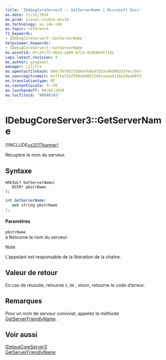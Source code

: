 ```yaml
---
title: 'IDebugCoreServer3 :: GetServerName | Microsoft Docs'
ms.date: 11/15/2016
ms.prod: visual-studio-dev14
ms.technology: vs-ide-sdk
ms.topic: reference
f1_keywords:
- IDebugCoreServer3::GetServerName
helpviewer_keywords:
- IDebugCoreServer3::GetServerName
ms.assetid: 0fc3fcf5-d6a3-4a00-bf14-458b8645714e
caps.latest.revision: 9
ms.author: gregvanl
manager: jillfra
ms.openlocfilehash: 886cfbf95216064764e9f5b3e48d092d3fecc047
ms.sourcegitcommit: 6cfffa72af599a9d667249caaaa411bb28ea69fd
ms.translationtype: MT
ms.contentlocale: fr-FR
ms.lasthandoff: 09/02/2020
ms.locfileid: "90840245"
---
```

# <a name="idebugcoreserver3getservername"></a>IDebugCoreServer3::GetServerName
[!INCLUDE[vs2017banner](../../../includes/vs2017banner.md)]

Récupère le nom du serveur.  
  
## <a name="syntax"></a>Syntaxe  
  
```cpp#  
HRESULT GetServerName(  
   BSTR* pbstrName  
);  
```  
  
```csharp  
int GetServerName(  
   out string pbstrName  
);  
```  
  
#### <a name="parameters"></a>Paramètres  
 `pbstrName`  
 à Retourne le nom du serveur.  
  
> [!NOTE]
> L’appelant est responsable de la libération de la chaîne.  
  
## <a name="return-value"></a>Valeur de retour  
 En cas de réussite, retourne `S_OK` ; sinon, retourne le code d’erreur.  
  
## <a name="remarks"></a>Remarques  
 Pour un nom de serveur convivial, appelez la méthode [GetServerFriendlyName](../../../extensibility/debugger/reference/idebugcoreserver3-getserverfriendlyname.md) .  
  
## <a name="see-also"></a>Voir aussi  
 [IDebugCoreServer3](../../../extensibility/debugger/reference/idebugcoreserver3.md)   
 [GetServerFriendlyName](../../../extensibility/debugger/reference/idebugcoreserver3-getserverfriendlyname.md)
